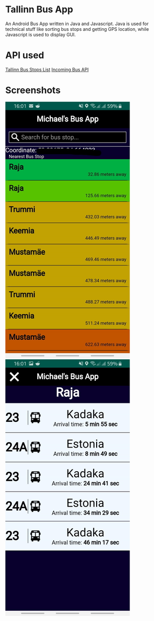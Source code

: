 # Tallinn Bus App
An Android Bus App written in Java and Javascript. Java is used for technical stuff like sorting bus stops and getting GPS location, while Javascript is used to display GUI.

# API used
[Tallinn Bus Stops List](https://gis.ee/tallinn/peatused.js)
[Incoming Bus API](https://transport.tallinn.ee/siri-stop-departures.php?stopid=)

# Screenshots
![Screenshot 1](/images/thumbnail.jpg)
![Screenshot 2](/images/thumbnail1.jpg)

